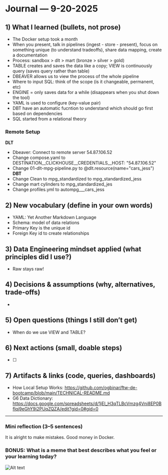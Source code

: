 # Journal — 9-20-2025

## 1) What I learned (bullets, not prose)
- The Docker setup took a month
- When you present, talk in pipelines (ingest - store - present), focus on something unique (to understand tradeoffs), share data mapping, create a documentation
- Process: sandbox > dlt > mart (bronze > silver > gold)
- TABLE creates and saves the data like a copy; VIEW is continuously query (saves query rather than table)
- DBEAVER allows us to view the process of the whole pipeline
- Where to input SQL: think of the scope (is it changeable, permanent, etc)
- ENGINE = only saves data for a while (disappears when you shut down the tool)
- YAML is used to configure (key-value pair)
- DBT have an automatic fucntion to understand which should go first based on dependencies
- SQL started from a relational theory

### Remote Setup
**DLT**
- Dbeaver: Connect to remote server 54.87.106.52
- Change compose.yaml to DESTINATION__CLICKHOUSE__CREDENTIALS__HOST:       "54.87.106.52"
- Change 01-dlt-mpg-pipeline.py to @dlt.resource(name="cars_jess")
**DBT**
- Change Clean to mpg_standardized to mpg_standardized_jess
- Change mart cylinders to mpg_standardized_jes
- Change profiles.yml to autompg___cars_jess

## 2) New vocabulary (define in your own words)
- YAML: Yet Another Markdown Language
- Schema: model of data relations
- Primary Key is the unique id
- Foreign Key id to create relationships

## 3) Data Engineering mindset applied (what principles did I use?)
- Raw stays raw!

## 4) Decisions & assumptions (why, alternatives, trade-offs)
- 

## 5) Open questions (things I still don’t get)
- When do we use VIEW and TABLE?

## 6) Next actions (small, doable steps)
- [ ] 

## 7) Artifacts & links (code, queries, dashboards)
- How Local Setup Works: https://github.com/ogbinar/ftw-de-bootcamp/blob/main/TECHNICAL-README.md
- G6 Data Dictionary:  https://docs.google.com/spreadsheets/d/1jEI_H3qTLBcVmzg4Vni8EP0Bflqj9eGhY9i2PUqZQZA/edit?gid=0#gid=0 

---

### Mini reflection (3–5 sentences)
It is alright to make mistakes. Good money in Docker.


### BONUS: What is a meme that best describes what you feel or your learning today?

![Alt text](../assets/BlogBanner9-1708194729796.png.avif)

